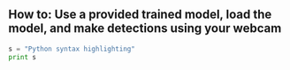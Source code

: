 
## How to: Use a provided trained model, load the model, and make detections using your webcam


```python
s = "Python syntax highlighting"
print s
```
